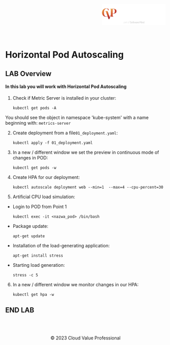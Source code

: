 <img src="../../../img/logo.png" alt="Chmurowisko logo" width="200" align="right">
<br><br>
<br><br>
<br><br>

# Horizontal Pod Autoscaling

## LAB Overview

#### In this lab you will work with Horizontal Pod Autoscaling

1. Check if Metric Server is installed in your cluster:
   
    ```
    kubectl get pods -A
    ```

You should see the object in namespace 'kube-system' with a name beginning with: `metrics-server`


2. Create deployment from a file`01_deployment.yaml`:
    ```
    kubectl apply -f 01_deployment.yaml
    ```

3. In a new / different window we set the preview in continuous mode of changes in POD:
    ```
    kubectl get pods -w
    ```

4. Create HPA for our deployment:
    ```
    kubectl autoscale deployment web --min=1  --max=4 --cpu-percent=30
    ```  

5. Artificial CPU load simulation:
 - Login to POD from Point 1
    ```
    kubectl exec -it <nazwa_pod> /bin/bash
    ```

 - Package update:
    ```
    apt-get update
    ```

- Installation of the load-generating application:
    ```
    apt-get install stress
    ```

 - Starting load generation:
    ```
    stress -c 5
    ```

6. In a new / different window we monitor changes in our HPA:
    ```
    kubectl get hpa -w
    ```

## END LAB

<br><br>

<center><p>&copy; 2023 Cloud Value Professional<p></center>